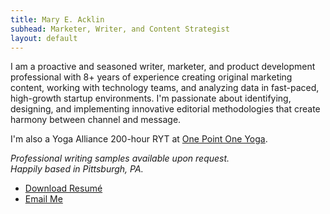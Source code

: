 ```yaml
---
title: Mary E. Acklin
subhead: Marketer, Writer, and Content Strategist
layout: default
---
```


I am a proactive and seasoned writer, marketer, and product development professional with 8+ years of experience creating original marketing content, working with technology teams, and analyzing data in fast-paced, high-growth startup environments. I'm passionate about identifying, designing, and implementing innovative editorial methodologies that create harmony between channel and message.

I'm also a Yoga Alliance 200-hour RYT at <a href="https://www.onepointoneyoga.com/" target="_blank" class="link dark-blue no-underline underline-hover">One Point One Yoga</a>.

_Professional writing samples available upon request.  
Happily based in Pittsburgh, PA._

- <a href="{{ site.baseurl }}{% link /files/Resume-MaryAcklin.pdf %}" class="link dark-blue no-underline underline-hover">Download Resum&eacute;</a>
- <a href="mailto:{{ site.email }}" class="link dark-blue no-underline underline-hover">Email Me</a>
